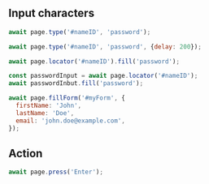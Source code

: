 ## Input characters

```JavaScript
await page.type('#nameID', 'password');

await page.type('#nameID', 'password', {delay: 200});

await page.locator('#nameID').fill('password');

const passwordInput = await page.locator('#nameID');
await passwordInbut.fill('password');

await page.fillForm('#myForm', {
  firstName: 'John',
  lastName: 'Doe',
  email: 'john.doe@example.com',
});
```

## Action

```JavaScript
await page.press('Enter');
```
